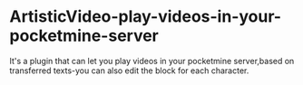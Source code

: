 # ArtisticVideo-play-videos-in-your-pocketmine-server
It's a plugin that can let you play videos in your pocketmine server,based on transferred texts-you can also edit the block for each character.
